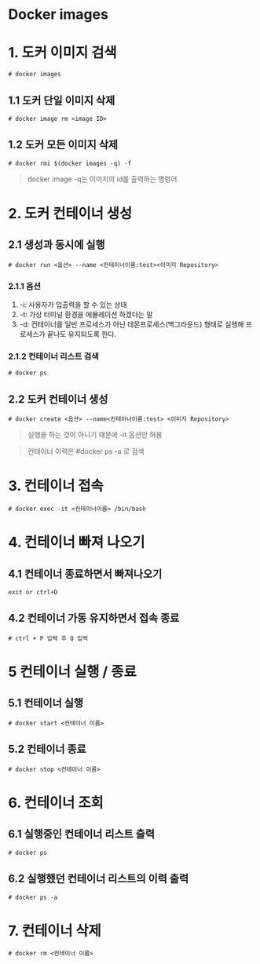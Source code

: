 Docker images
===============

# 1. 도커 이미지 검색

```
# docker images
```

## 1.1 도커 단일 이미지 삭제
```
# docker image rm <image ID>
```

## 1.2 도커 모든 이미지 삭제
```
# docker rmi $(docker images -q) -f
```

> docker image -q는 이미지의 id를 출력하는 명령어

# 2. 도커 컨테이너 생성

## 2.1 생성과 동시에 실행
```
# docker run <옵션> --name <컨테이너이름:test><이미지 Repository>
```

### 2.1.1 옵션

1. -i: 사용자가 입출력을 할 수 있는 상태
2. -t: 가상 터미널 환경을 에뮬레이션 하겠다는 말
3. -d: 컨테이너를 일반 프로세스가 아닌 데몬프로세스(백그라운드) 형태로 실행해 프로세스가 끝나도 유지되도록 한다.

### 2.1.2 컨테이너 리스트 검색
``` 
# docker ps
```

## 2.2 도커 컨테이너 생성
```
# docker create <옵션> --name<컨테이너이름:test> <이미지 Repository>
```

> 실행을 하는 것이 아니기 때문에 -it 옵션만 허용

> 컨테이너 이력은 #docker ps -a 로 검색

# 3. 컨테이너 접속

```
# docker exec -it <컨테이너이름> /bin/bash 
```
# 4. 컨테이너 빠져 나오기

## 4.1 컨테이너 종료하면서 빠져나오기

```
exit or ctrl+D
```

## 4.2 컨테이너 가동 유지하면서 접속 종료
```
# ctrl + P 입력 후 Q 입력
```

# 5 컨테이너 실행 / 종료

## 5.1 컨테이너 실행
```
# docker start <컨테이너 이름>
```

## 5.2 컨테이너 종료
```
# docker stop <컨테이너 이름>
```

# 6. 컨테이너 조회

## 6.1 실행중인 컨테이너 리스트 출력
```
# docker ps
```

## 6.2 실행했던 컨테이너 리스트의 이력 출력
```
# docker ps -a
```

# 7. 컨테이너 삭제 
```
# docker rm <컨테이너 이름>
```




























